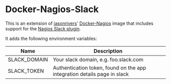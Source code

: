 # Docker-Nagios-Slack

This is an extension of [jasonrivers](https://github.com/JasonRivers)'
[Docker-Nagios](https://github.com/JasonRivers/Docker-Nagios) image
that includes support for the [Nagios Slack
plugin](https://slack.com/apps/A0F81R747-nagios).

It adds the following environment variables:

| Name | Description |
|------|-------------|
| SLACK_DOMAIN | Your slack domain, e.g. foo.slack.com |
| SLACK_TOKEN | Authentication token, found on the app integration details page in slack |